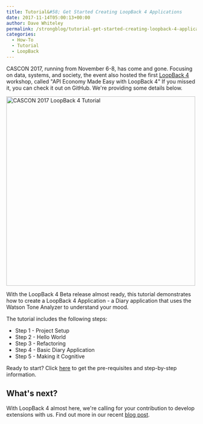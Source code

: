```yaml
---
title: Tutorial&#58; Get Started Creating LoopBack 4 Applications
date: 2017-11-14T05:00:13+00:00
author: Dave Whiteley
permalink: /strongblog/tutorial-get-started-creating-loopback-4-applications/
categories:
  - How-To
  - Tutorial
  - LoopBack
---
```


CASCON 2017, running from November 6-8, has come and gone. Focusing on data, systems, and society, the event also hosted the first [LoopBack 4](https://strongloop.com/strongblog/announcing-loopback-next/) workshop, called "API Economy Made Easy with LoopBack 4" If you missed it, you can check it out on GitHub. We're providing some details below.

<img src="https://strongloop.com/blog-assets/2017/11/CASCON.jpg" alt="CASCON 2017 LoopBack 4 Tutorial" style="width: 500px"/>

With the LoopBack 4 Beta release almost ready, this tutorial demonstrates how to create a LoopBack 4 Application - a Diary application that uses the Watson Tone Analyzer to understand your mood.
<!--more-->

The tutorial includes the following steps:

* Step 1 - Project Setup
* Step 2 - Hello World
* Step 3 - Refactoring
* Step 4 - Basic Diary Application
* Step 5 - Making it Cognitive

Ready to start? Click [here](https://github.com/torontoCascon/cascon-2017) to get the pre-requisites and step-by-step information.

## What's next? ##

With LoopBack 4 almost here, we're calling for your contribution to develop extensions with us. Find out more in our recent [blog post](https://strongloop.com/strongblog/calling-contributors-loopback-extensions/).
